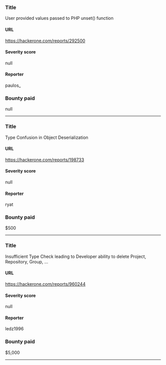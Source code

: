 ### Title
User provided values passed to PHP unset() function
#### URL 
https://hackerone.com/reports/292500
#### Severity score
null
#### Reporter 
paulos_
### Bounty paid
null


---


### Title
Type Confusion in Object Deserialization
#### URL 
https://hackerone.com/reports/198733
#### Severity score
null
#### Reporter 
ryat
### Bounty paid
$500


---


### Title
Insufficient Type Check leading to Developer ability to delete Project, Repository, Group, ...
#### URL 
https://hackerone.com/reports/960244
#### Severity score
null
#### Reporter 
ledz1996
### Bounty paid
$5,000


---


